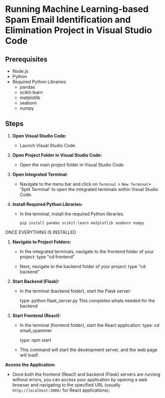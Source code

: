 # Running Machine Learning-based Spam Email Identification and Elimination Project in Visual Studio Code

## Prerequisites
- Node.js
- Python
- Required Python Libraries:
  - pandas
  - scikit-learn
  - matplotlib
  - seaborn
  - numpy

## Steps

1. **Open Visual Studio Code:**
   - Launch Visual Studio Code.

2. **Open Project Folder in Visual Studio Code:**
   - Open the main project folder in Visual Studio Code.

3. **Open Integrated Terminal:**
   - Navigate to the menu bar and click on `Terminal` > `New Terminal`> 'Split Terminal' to open the integrated terminals within Visual Studio Code.

4. **Install Required Python Libraries:**
   - In the terminal, install the required Python libraries:
     ```
     pip install pandas scikit-learn matplotlib seaborn numpy
     ```

ONCE EVERYTHING IS INSTALLED
1. **Navigate to Project Folders:**
   - In the integrated terminals, navigate to the frontend folder of your project: type "cd frontend"
    
   - Next, navigate to the backend folder of your project: type "cd backend"
    
2. **Start Backend (Flask):**
   - In the terminal (backend folder), start the Flask server:

     type: python flask_server.py
     This completes whats needed for the backend
    
3. **Start Frontend (React):**
   - In the terminal (frontend folder), start the React application:
     type: cd email_spammer
     
     type: npm start
     
   - This command will start the development server, and the web page will load!
     

**Access the Application:**
   - Once both the frontend (React) and backend (Flask) servers are running without errors, you can access your application by opening a web browser and navigating to the specified URL (usually `http://localhost:3000/` for React applications).
